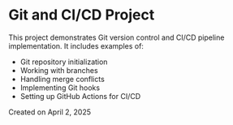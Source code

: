 # Git and CI/CD Project

This project demonstrates Git version control and CI/CD pipeline implementation. It includes examples of:

- Git repository initialization
- Working with branches
- Handling merge conflicts
- Implementing Git hooks
- Setting up GitHub Actions for CI/CD

Created on April 2, 2025
